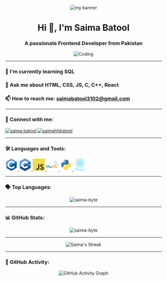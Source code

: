<p align="center">
  <img width="1000" height="200" src="https://encrypted-tbn0.gstatic.com/images?q=tbn:ANd9GcQf6iklYqlw8WeJ5X7Cs6DWIwrNEXOFH8p46NFC31qiQBf-zdwXoeuSvXAs0z_Mtkzmp7c&usqp=CAU" alt="my banner">
</p>

<h1 align="center">Hi 👋, I'm Saima Batool</h1>
<h3 align="center">A passionate Frontend Developer from Pakistan</h3>

<p align="center">
  <img alt="Coding" width="600" src="https://i.pinimg.com/originals/f0/f0/d9/f0f0d932d6e39c7af5aa305cbd8da735.gif">
</p>

---

### 🌱 I'm currently learning **SQL**  
### 💬 Ask me about **HTML, CSS, JS, C, C++, React**  
### 📫 How to reach me: **[saimabatool3102@gmail.com](mailto:saimabatool3102@gmail.com)**  

---

### 📣 Connect with me:
<p align="left">
  <a href="https://www.linkedin.com/in/saima-batool-031347304/" target="blank">
    <img align="center" src="https://raw.githubusercontent.com/rahuldkjain/github-profile-readme-generator/master/src/images/icons/Social/linked-in-alt.svg" alt="saima batool" height="30" width="40" />
  </a>
  <a href="https://instagram.com/saimahhbatool" target="blank">
    <img align="center" src="https://raw.githubusercontent.com/rahuldkjain/github-profile-readme-generator/master/src/images/icons/Social/instagram.svg" alt="saimahhbatool" height="30" width="40" />
  </a>
</p>

---

### 🛠️ Languages and Tools:
<p align="left">
  <a href="https://www.cprogramming.com/" target="_blank" rel="noreferrer">
    <img src="https://raw.githubusercontent.com/devicons/devicon/master/icons/c/c-original.svg" alt="c" width="40" height="40"/>
  </a>
  <a href="https://www.w3schools.com/cpp/" target="_blank" rel="noreferrer">
    <img src="https://raw.githubusercontent.com/devicons/devicon/master/icons/cplusplus/cplusplus-original.svg" alt="cplusplus" width="40" height="40"/>
  </a>
  <a href="https://developer.mozilla.org/en-US/docs/Web/JavaScript" target="_blank" rel="noreferrer">
    <img src="https://raw.githubusercontent.com/devicons/devicon/master/icons/javascript/javascript-original.svg" alt="javascript" width="40" height="40"/>
  </a>
  <a href="https://www.mysql.com/" target="_blank" rel="noreferrer">
    <img src="https://raw.githubusercontent.com/devicons/devicon/master/icons/mysql/mysql-original-wordmark.svg" alt="mysql" width="40" height="40"/>
  </a>
  <a href="https://www.python.org" target="_blank" rel="noreferrer">
    <img src="https://raw.githubusercontent.com/devicons/devicon/master/icons/python/python-original.svg" alt="python" width="40" height="40"/>
  </a>
  <a href="https://reactjs.org/" target="_blank" rel="noreferrer">
    <img src="https://raw.githubusercontent.com/devicons/devicon/master/icons/react/react-original-wordmark.svg" alt="react" width="40" height="40"/>
  </a>
</p>

---

### 🗣️ Top Languages:
<p align="center">
  <img src="https://github-readme-stats.vercel.app/api/top-langs?username=saima-byte&show_icons=true&locale=en&layout=compact" alt="saima-byte" />
</p>

---

### 📊 GitHub Stats:
<p align="center">
  <img src="https://github-readme-stats.vercel.app/api?username=saima-byte&show_icons=true&locale=en" alt="saima-byte" />
</p>

---

<p align="center">
  <img src="https://github-readme-streak-stats.herokuapp.com/?user=saima-byte&theme=dark" alt="Saima's Streak" />
</p>

---
### 🎯 GitHub Activity:
<p align="center">
  <img src="https://github-readme-activity-graph.vercel.app/graph?username=saima-byte&bg_color=ffffff&color=000000&line=3d6cd4&point=000000&area=true&hide_border=true" alt="GitHub Activity Graph"/>
</p>
